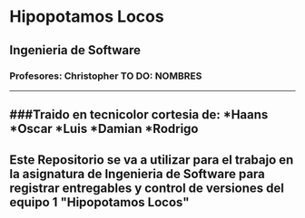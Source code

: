 # Hipopotamos Locos
## Ingenieria de Software
### Profesores: Christopher TO DO: NOMBRES 
---
###Traido en tecnicolor cortesia de:
*Haans
*Oscar 
*Luis 
*Damian 
*Rodrigo
---
## Este Repositorio se va a utilizar para el trabajo en la asignatura de Ingenieria de Software para registrar entregables y control de versiones del equipo 1 "Hipopotamos Locos"
